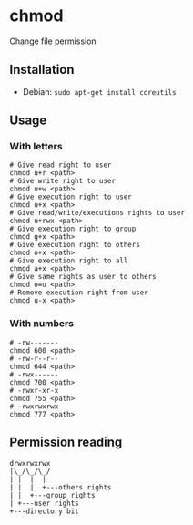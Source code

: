 # chmod

Change file permission

## Installation

- Debian: `sudo apt-get install coreutils`

## Usage

### With letters

```console
# Give read right to user
chmod u+r <path>
# Give write right to user
chmod u+w <path>
# Give execution right to user
chmod u+x <path>
# Give read/write/executions rights to user
chmod u+rwx <path>
# Give execution right to group
chmod g+x <path>
# Give execution right to others
chmod o+x <path>
# Give execution right to all
chmod a+x <path>
# Give same rights as user to others
chmod o=u <path>
# Remove execution right from user
chmod u-x <path>
```

### With numbers

```console
# -rw-------
chmod 600 <path>
# -rw-r--r--
chmod 644 <path>
# -rwx------
chmod 700 <path>
# -rwxr-xr-x
chmod 755 <path>
# -rwxrwxrwx
chmod 777 <path>
```

## Permission reading

```text
drwxrwxrwx
|\_/\_/\_/
| |  |  |
| |  |  +---others rights
| |  +---group rights
| +---user rights
+---directory bit
```
